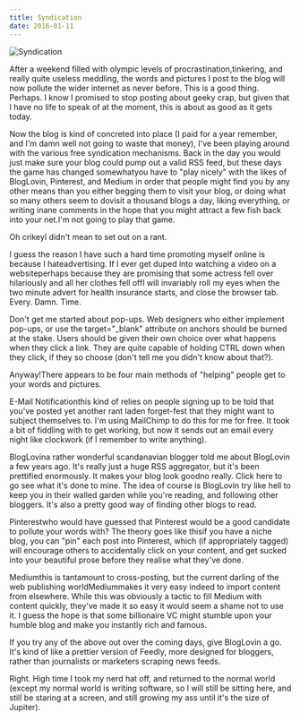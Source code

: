 ```yaml
---
title: Syndication
date: 2016-01-11
---
```


![Syndication](https://source.unsplash.com/di8ognBauG0/1600x900)

After a weekend filled with olympic levels of procrastination,tinkering, and really quite useless meddling, the words and pictures I post to the blog will now pollute the wider internet as never before. This is a good thing. Perhaps. I know I promised to stop posting about geeky crap, but given that I have no life to speak of at the moment, this is about as good as it gets today.

Now the blog is kind of concreted into place (I paid for a year remember, and I'm damn well not going to waste that money), I've been playing around with the various free syndication mechanisms. Back in the day you would just make sure your blog could pump out a valid RSS feed, but these days the game has changed somewhatyou have to "play nicely" with the likes of BlogLovin, Pinterest, and Medium in order that people might find you by any other means than you either begging them to visit your blog, or doing what so many others seem to dovisit a thousand blogs a day, liking everything, or writing inane comments in the hope that you might attract a few fish back into your net.I'm not going to play that game.

Oh crikeyI didn't mean to set out on a rant.

I guess the reason I have such a hard time promoting myself online is because I hateadvertising. If I ever get duped into watching a video on a websiteperhaps because they are promising that some actress fell over hilariously and all her clothes fell offI will invariably roll my eyes when the two minute advert for health insurance starts, and close the browser tab. Every. Damn. Time.

Don't get me started about pop-ups. Web designers who either implement pop-ups, or use the target="_blank" attribute on anchors should be burned at the stake. Users should be given their own choice over what happens when they click a link. They are quite capable of holding CTRL down when they click, if they so choose (don't tell me you didn't know about that?).

Anyway!There appears to be four main methods of "helping" people get to your words and pictures.

E-Mail Notificationthis kind of relies on people signing up to be told that you've posted yet another rant laden forget-fest that they might want to subject themselves to. I'm using MailChimp to do this for me for free. It took a bit of fiddling with to get working, but now it sends out an email every night like clockwork (if I remember to write anything).

BlogLovina rather wonderful scandanavian blogger told me about BlogLovin a few years ago. It's really just a huge RSS aggregator, but it's been prettified enormously. It makes your blog look goodno really. Click here to go see what it's done to mine. The idea of course is BlogLovin try like hell to keep you in their walled garden while you're reading, and following other bloggers. It's also a pretty good way of finding other blogs to read.

Pinterestwho would have guessed that Pinterest would be a good candidate to pollute your words with? The theory goes like thisif you have a niche blog, you can "pin" each post into Pinterest, which (if appropriately tagged) will encourage others to accidentally click on your content, and get sucked into your beautiful prose before they realise what they've done.

Mediumthis is tantamount to cross-posting, but the current darling of the web publishing worldMediummakes it very easy indeed to import content from elsewhere. While this was obviously a tactic to fill Medium with content quickly, they've made it so easy it would seem a shame not to use it. I guess the hope is that some billionaire VC might stumble upon your humble blog and make you instantly rich and famous.

If you try any of the above out over the coming days, give BlogLovin a go. It's kind of like a prettier version of Feedly, more designed for bloggers, rather than journalists or marketers scraping news feeds.

Right. High time I took my nerd hat off, and returned to the normal world (except my normal world is writing software, so I will still be sitting here, and still be staring at a screen, and still growing my ass until it's the size of Jupiter).